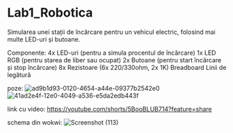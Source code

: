 # Lab1_Robotica
Simularea unei stații de încărcare pentru un vehicul electric, folosind mai multe LED-uri și butoane.

Componente:
4x LED-uri (pentru a simula procentul de încărcare)
1x LED RGB (pentru starea de liber sau ocupat)
2x Butoane (pentru start încărcare și stop încărcare)
8x Rezistoare (6x 220/330ohm, 2x 1K)
Breadboard
Linii de legătură

poze:
![ad9b1d93-0120-4654-a44e-09377b2542e0](https://github.com/user-attachments/assets/53c1a8c0-5b73-4538-bf81-d2de6e41833a)
![41ad2e4f-12e0-4049-a536-e5da2edb443f](https://github.com/user-attachments/assets/727a1203-9fe3-4205-89e6-0467bb00906c)


link cu video: https://youtube.com/shorts/5BooBLUB714?feature=share

schema din wokwi:
![Screenshot (113)](https://github.com/user-attachments/assets/eee7a3a2-79fd-4f9d-9025-be548e7a6360)

